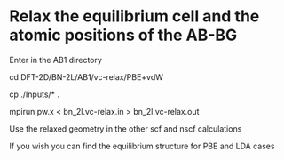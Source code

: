 # Relax the equilibrium cell and the atomic positions of the AB-BG
Enter in the AB1 directory

cd  DFT-2D/BN-2L/AB1/vc-relax/PBE+vdW

cp ./Inputs/* .

mpirun pw.x < bn_2l.vc-relax.in > bn_2l.vc-relax.out 

Use the relaxed geometry in the other scf and nscf calculations

If you wish you can find the equilibrium structure for PBE and LDA cases
